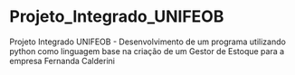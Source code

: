 # Projeto_Integrado_UNIFEOB
Projeto Integrado UNIFEOB - Desenvolvimento de um programa utilizando python como linguagem base na criação de um Gestor de Estoque para a empresa Fernanda Calderini
